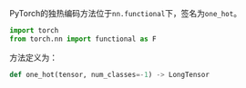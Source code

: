 PyTorch的独热编码方法位于`nn.functional`下，签名为`one_hot`。
```python
import torch
from torch.nn import functional as F
```
方法定义为：
```python
def one_hot(tensor, num_classes=-1) -> LongTensor
```
